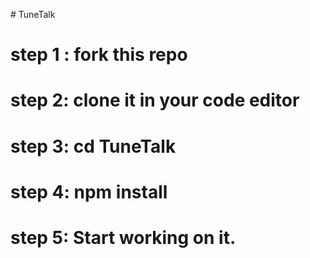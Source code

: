 #   T u n e T a l k 

# step 1 : fork this repo  
# step 2: clone it in your code editor  
# step 3: cd TuneTalk   
# step 4: npm install  
# step 5: Start working on it.   
 
